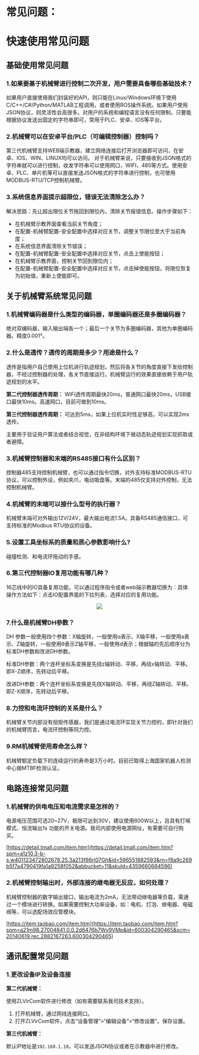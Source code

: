 # <p class="hidden">常见问题：</p>

# 快速使用常见问题

## 基础使用常见问题

### 1.如果要基于机械臂进行控制二次开发，用户需要具备哪些基础技术？

如果用户直接使用我们封装好的API，则只能在Linux/Windows环境下使用C/C++/C#/Python/MATLAB工程调用，或者使用ROS操作系统。如果用户使用JSON协议，则灵活性会高很多。对用户的系统和编程语言没有任何限制，只要能根据协议发送出固定的字符串即可，常用于PLC、安卓、IOS等平台。

### 2.机械臂可以在安卓平台/PLC（可编辑控制器）控制吗？

第三代机械臂支持WEB端示教器，建立网络连接后打开浏览器即可访问，在安卓、IOS、WIN、LINUX均可以访问。
对于机械臂来说，只要接收到JSON格式的字符串就可以进行控制，收发字符串可以使用网口，WIFI，485等方式。使用安卓、PLC、单片机等可以直接发送JSON格式的字符串进行控制，也可使用MODBUS-RTU/TCP控制机械臂。

### 3.系统信息界面提示超限位，错误无法清除怎么办？

解决思路：先让超出限位关节拖回到限位内，清除关节报错信息。操作步骤如下：

- 在机械臂示教界面查看当前关节角度；
- 在配置-机械臂配置-安全配置中选择对应关节，调整关节限位至大于当前角度；
- 在系统信息界面清除关节错误；
- 在配置-机械臂配置-安全配置中选择对应关节，点击上使能按钮；
- 在机械臂示教界面，控制关节回到限位内；
- 在配置-机械臂配置-安全配置中选择对应关节，点击掉使能按钮，将限位恢复为初始值，重新上使能即可。

## 关于机械臂系统常见问题

### 1.机械臂编码器是什么类型的编码器，单圈编码器还是多圈编码器？

绝对双编码器，输入输出端各一个；最后一个关节为多圈编码器，其他为单圈编码器。精度0.001°。

### 2.什么是透传？透传的周期是多少？用途是什么？

透传是指用户自己使用上位机进行轨迹规划，然后将各关节的角度直接下发给控制器，不经过控制器的处理，各关节直接运行。机械臂运行的效果直接依赖于用户轨迹规划的水平。

**第二代控制器透传周期：** WiFi透传周期最快20ms，普通网口最快20ms，USB接口最快10ms。高速网口，目前可做到10ms。

**第三代控制器透传周期：** 可达到5ms，如果上位机实时性足够高，可以实现2ms透传。

主要用于验证用户算法或者结合视觉，在非结构环境下做动态轨迹规划实现抓取或者避障。

### 3.机械臂控制器和末端的RS485接口有什么区别？

控制器485支持控制机械臂，也可以通过指令切换，对外支持标准MODBUS-RTU协议，可以控制外设，例如夹爪，电动吸盘等。末端的485仅支持对外控制，无法控制机械臂。

### 4.机械臂的末端可以接什么型号的执行器？

机械臂末端可对外输出12V/24V，最大输出电流1.5A。具备RS485通信接口，可支持标准的Modbus RTU协议的设备。

### 5.设置工具坐标系的质量和质心参数影响什么?

碰撞检测、和电流环拖动的手感。

### 6.第三代控制器IO复用功能有哪几种？

16芯线中的IO具备复用功能，可以通过程序指令或者web端示教器切换为：具体操作方法如下：点击IO配置界面的下拉列表，选择对应的复用功能。

<div align=center><img src="https://alidocs.oss-cn-zhangjiakou.aliyuncs.com/res/1X3lE6mD6wz6nJbv/img/2603dde4-be84-4809-9e0a-477e1eb5f69d.png"></div>

### 7.什么是机械臂DH参数？

DH 参数一般使用四个参数：X轴旋转，一般使用α表示、X轴平移，一般使用a表示、Z轴旋转，一般使用θ表示Z轴平移，一般使用d表示；根据轴的先后顺序分为标准DH参数和改进DH参数。

标准DH参数：两个连杆坐标系变换是先绕z轴转动、平移，再绕x轴转动、平移。即X-Z顺序，先转动后平移。

改进DH参数：两个连杆坐标系变换是先绕X轴转动、平移，再绕Z轴转动、平移。即Z-X顺序，先转动后平移。

### 8.力控和电流环控制的关系是什么？

机械臂关节内部没有扭矩传感器，我们是通过电流环实现关节力控的，即针对我们的机械臂而言，电流环控制等同力控。

### 9.RM机械臂使用寿命怎么样？

机械臂额定负载下的连续运行的寿命是3万小时。目前已取得上海国家机器人检测中心做MTBF检测认证。

## 电路连接常见问题

### 1.机械臂的供电电压和电流需求是怎样的？

电源电压范围可选20~27V，极限可达到30V，建议使用600W以上，且具有打嗝模式、恒流输出1s 功能的开关电源。我司内部使用电源网址，有需要可自行购买。

[https://detail.tmall.com/item.htm](https://detail.tmall.com/item.htm?spm=a1z10.3-b-s.w401123472802678.25.3a213f86ri07Gh&id=596551882593&rn=f8a9c269b5f7a4790419fa1a9258f052&abbucket=11&skuId=4359660664596)

### 2.机械臂控制输出时，外部连接的继电器无反应，如何处理？

机械臂控制器的数字输出接口，输出电流为2mA，无法带动继电器等负载，需通过一个模块进行转换。如果需要控制大功率设备，如：电机、灯泡、继电器、电磁阀等，可以选配场效应管模块。

[https://item.taobao.com/item.htm](https://item.taobao.com/item.htm?spm=a21m98.27004841.0.0.2d6476b7Wy9VMp&id=600304290465&scm=20140619.rec.2882167263.600304290465)

## 通讯配置常见问题

### 1.更改设备IP及设备连接

**第二代机械臂：**

使用ZLVirCom软件进行修改（如有需要联系我司技术支持）。

1. 打开机械臂，通过网线连接网口。
2. 打开ZLVirCom软件，点击“设备管理”>“编辑设备”>“修改设置”。保存设置。

**第三代机械臂：**

默认IP地址是`192.168.1.18`，可以发送JSON协议或者在示教器中进行修改。
